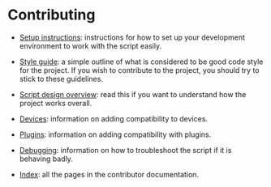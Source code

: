 
# Contributing

* [Setup instructions](setup.md): instructions for how to set up your
  development environment to work with the script easily.

* [Style guide](style.md): a simple outline of what is considered to be good
  code style for the project. If you wish to contribute to the project, you
  should try to stick to these guidelines.

* [Script design overview](overview.md): read this if you want to understand
  how the project works overall.

* [Devices](devices/README.md): information on adding compatibility to devices.

* [Plugins](plugins/README.md): information on adding compatibility with
  plugins.

* [Debugging](debugging/README.md): information on how to troubleshoot the
  script if it is behaving badly.

* [Index](index.md): all the pages in the contributor documentation.

